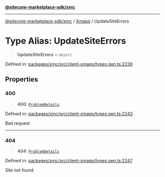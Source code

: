 [**@sitecore-marketplace-sdk/xmc**](../../../../README.md)

***

[@sitecore-marketplace-sdk/xmc](../../../../README.md) / [Xmapp](../README.md) / UpdateSiteErrors

# Type Alias: UpdateSiteErrors

> **UpdateSiteErrors** = `object`

Defined in: [packages/xmc/src/client-xmapp/types.gen.ts:2239](https://github.com/Sitecore/marketplace-sdk/blob/main/packages/xmc/src/client-xmapp/types.gen.ts#L2239)

## Properties

### 400

> **400**: [`ProblemDetails`](ProblemDetails.md)

Defined in: [packages/xmc/src/client-xmapp/types.gen.ts:2243](https://github.com/Sitecore/marketplace-sdk/blob/main/packages/xmc/src/client-xmapp/types.gen.ts#L2243)

Bad request

***

### 404

> **404**: [`ProblemDetails`](ProblemDetails.md)

Defined in: [packages/xmc/src/client-xmapp/types.gen.ts:2247](https://github.com/Sitecore/marketplace-sdk/blob/main/packages/xmc/src/client-xmapp/types.gen.ts#L2247)

Site not found
